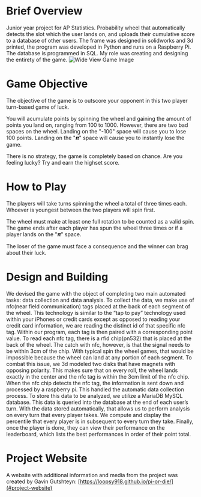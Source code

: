 # Brief Overview
Junior year project for AP Statistics. Probability wheel that automatically detects the slot which the user lands on, and uploads their cumulative score to a database of other users. The frame was designed in solidworks and 3d printed, the program was developed in Python and runs on a Raspberry Pi. The database is programmed in SQL. My role was creating and designing the entirety of the game.
![Wide View Game Image](https://github.com/Lamarr3314/PiOrDie-ProbabilityWheel/blob/main/media/img5.png)
# Game Objective
The objective of the game is to outscore your opponent in this two player turn-based game of luck.

You will acumulate points by spinning the wheel and gaining the amount of points you land on, ranging from 100 to 1000. However, there are two bad spaces on the wheel. Landing on the "-100" space will cause you to lose 100 points. Landing on the "𝝅" space will cause you to instantly lose the game.

There is no strategy, the game is completely based on chance. Are you feeling lucky? Try and earn the highset score.

# How to Play
The players will take turns spinning the wheel a total of three times each. Whoever is youngest between the two players will spin first.

The wheel must make at least one full rotation to be counted as a valid spin. The game ends after each player has spun the wheel three times or if a player lands on the "𝝅" space.

The loser of the game must face a consequence and the winner can brag about their luck.

# Design and Building
We devised the game with the object of completing two main automated tasks: data collection and data analysis. To collect the data, we make use of nfc(near field communication) tags placed at the back of each segment of the wheel. This technology is similar to the “tap to pay” technology used within your iPhones or credit cards except as opposed to reading your credit card information, we are reading the distinct id of that specific nfc tag. Within our program, each tag is then paired with a corresponding point value. To read each nfc tag, there is a rfid chip(pn532) that is placed at the back of the wheel. The catch with nfc, however, is that the signal needs to be within 3cm of the chip. With typical spin the wheel games, that would be impossible because the wheel can land at any portion of each segment. To combat this issue, we 3d modeled two disks that have magnets with opposing polarity. This makes sure that on every roll, the wheel lands exactly in the center and the nfc tag is within the 3cm limit of the nfc chip. When the nfc chip detects the nfc tag, the information is sent down and processed by a raspberry pi. This handled the automatic data collection process. To store this data to be analyzed, we utilize a MariaDB MySQL database. This data is queried into the database at the end of each user’s turn. With the data stored automatically, that allows us to perform analysis on every turn that every player takes. We compute and display the percentile that every player is in subsequent to every turn they take. Finally, once the player is done, they can view their performance on the leaderboard, which lists the best performances in order of their point total.
# Project Website
A website with additional information and media from the project was created by Gavin Gutshteyn: [https://loopsy918.github.io/pi-or-die/](#project-website)
